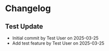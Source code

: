 # Changelog
## Test Update

* Initial commit by Test User on 2025-03-25
* Add test feature by Test User on 2025-03-25

